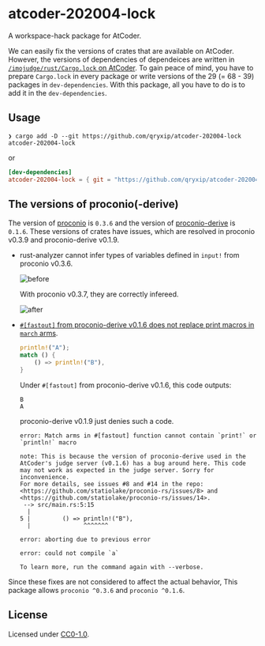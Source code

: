 # atcoder-202004-lock

A workspace-hack package for AtCoder.

We can easily fix the versions of crates that are available on AtCoder.
However, the versions of dependencies of dependeices are written in [`/imojudge/rust/Cargo.lock` on AtCoder](https://atcoder.jp/contests/practice/custom_test).
To gain peace of mind, you have to prepare `Cargo.lock` in every package or write versions of the 29 (= 68 - 39) packages in `dev-dependencies`.
With this package, all you have to do is to add it in the `dev-dependencies`.

## Usage

```console
❯ cargo add -D --git https://github.com/qryxip/atcoder-202004-lock atcoder-202004-lock
```

or

```toml
[dev-dependencies]
atcoder-202004-lock = { git = "https://github.com/qryxip/atcoder-202004-lock" }
```

## The versions of proconio(-derive)

The version of [proconio](https://docs.rs/crate/proconio) is `0.3.6` and the version of [proconio-derive](https://docs.rs/crate/proconio-derive) is `0.1.6`.
These versions of crates have issues, which are resolved in proconio v0.3.9 and proconio-derive v0.1.9.

- rust-analyzer cannot infer types of variables defined in `input!` from proconio v0.3.6.

    ![before](https://user-images.githubusercontent.com/14125495/111893653-8abec000-8a47-11eb-8081-37cacefd156f.png)

    With proconio v0.3.7, they are correctly infereed.

    ![after](https://user-images.githubusercontent.com/14125495/111893655-8eeadd80-8a47-11eb-8974-f5ca049f5f6b.png)

- [`#[fastout]` from proconio-derive v0.1.6 does not replace print macros in `march` arms](https://github.com/statiolake/proconio-rs/issues/8).

    ```rust
    println!("A");
    match () {
        () => println!("B"),
    }
    ```

    Under `#[fastout]` from proconio-derive v0.1.6, this code outputs:

    ```
    B
    A
    ```

    proconio-derive v0.1.9 just denies such a code.

    ```console
    error: Match arms in #[fastout] function cannot contain `print!` or `println!` macro

    note: This is because the version of proconio-derive used in the AtCoder's judge server (v0.1.6) has a bug around here. This code may not work as expected in the judge server. Sorry for inconvenience.
    For more details, see issues #8 and #14 in the repo: <https://github.com/statiolake/proconio-rs/issues/8> and <https://github.com/statiolake/proconio-rs/issues/14>.
     --> src/main.rs:5:15
      |
    5 |         () => println!("B"),
      |               ^^^^^^^

    error: aborting due to previous error

    error: could not compile `a`

    To learn more, run the command again with --verbose.
    ```

Since these fixes are not considered to affect the actual behavior, This package allows `proconio ^0.3.6` and `proconio ^0.1.6`.

## License

Licensed under [CC0-1.0](https://creativecommons.org/publicdomain/zero/1.0/).
